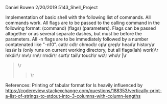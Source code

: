 Daniel Bowen
2/20/2019
5143_Shell_Project

Implementation of basic shell with the following list of commands. All commands work. All flags are to be passed to the calling command in the following format: (command) (flags) (parameters). Flags can be passed altogether or as several separate dashes, but must be before the parameters. All -n flags are to be immediately followed by a number contatenated like "-n10".
cat\r
cd\r
chmod\r
cp\r
grep\r
head\r
history\r
less\r
ls (only runs on current working directory, but all flags(lah) work)\r
mkdir\r
mv\r
rm\r
rmdir\r
sort\r
tail\r
touch\r
wc\r
who\r
 |\r
 >\r
 >>\r

References: Printing of tabular format for ls heavily influenced by https://codereview.stackexchange.com/questions/188353/vertically-print-a-list-of-strings-to-stdout-into-3-columns-with-column-lengths

